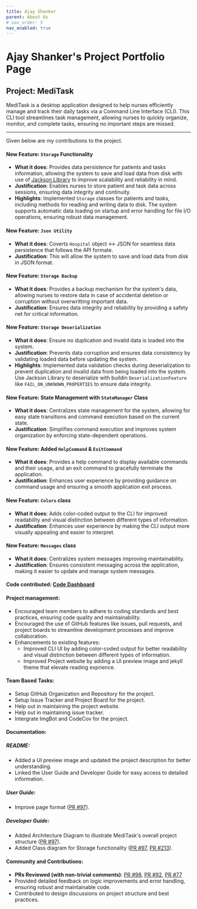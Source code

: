 ```yaml
---
title: Ajay Shanker
parent: About Us
# nav_order: 5
nav_enabled: true
---
```


# Ajay Shanker's Project Portfolio Page

## Project: MediTask

MediTask is a desktop application designed to help nurses efficiently manage and track their daily tasks via a Command Line Interface (CLI). This CLI tool streamlines task management, allowing nurses to quickly organize, monitor, and complete tasks, ensuring no important steps are missed.

---

Given below are my contributions to the project.

#### **New Feature:** `Storage` Functionality
  - **What it does**: Provides data persistence for patients and tasks information, allowing the system to save and load data from disk with use of [Jackson Library](https://github.com/FasterXML/jackson) to improve scalability and reliability in mind.
  - **Justification**: Enables nurses to store patient and task data across sessions, ensuring data integrity and continuity.
  - **Highlights**: Implemented `Storage` classes for patients and tasks, including methods for reading and writing data to disk. The system supports automatic data loading on startup and error handling for file I/O operations, ensuring robust data management.

#### **New Feature: `Json Utility`**
  - **What it does**: Coverts `Hospital` object <-> JSON for seamless data persistence that follows the API formate.
  - **Justification**: This will allow the system to save and load data from disk in JSON format.

#### **New Feature: `Storage Backup`**
  - **What it does**: Provides a backup mechanism for the system's data, allowing nurses to restore data in case of accidental deletion or corruption without overwritting important data.
  - **Justification**: Ensures data integrity and reliability by providing a safety net for critical information.

#### **New Feature: `Storage Deserialization`**
  - **What it does**: Ensure no duplication and invalid data is loaded into the system.
  - **Justification**: Prevents data corruption and ensures data consistency by validating loaded data before updating the system.
  - **Highlights**: Implemented data validation checks during deserialization to prevent duplication and invalid data from being loaded into the system. Use Jackson Library to deserialize with buildin `DeserializationFeature` like `FAIL_ON_UNKNOWN_PROPERTIES` to ensure data integrity.

#### **New Feature: State Management with `StateManager` Class**
  - **What it does**: Centralizes state management for the system, allowing for easy state transitions and command execution based on the current state.
  - **Justification**: Simplifies command execution and improves system organization by enforcing state-dependent operations.

#### **New Feature: Added `HelpCommand` & `ExitCommand`**
  - **What it does**: Provides a help command to display available commands and their usage, and an exit command to gracefully terminate the application.
  - **Justification**: Enhances user experience by providing guidance on command usage and ensuring a smooth application exit process.

#### **New Feature: `Colors` class**
  - **What it does**: Adds color-coded output to the CLI for improved readability and visual distinction between different types of information.
  - **Justification**: Enhances user experience by making the CLI output more visually appealing and easier to interpret.

#### **New Feature: `Messages` class**
  - **What it does**: Centralizes system messages improving maintainability.
  - **Justification**: Ensures consistent messaging across the application, making it easier to update and manage system messages.

#### **Code contributed**: [Code Dashboard](https://nus-cs2113-ay2425s1.github.io/tp-dashboard/?search=ajay&breakdown=true&sort=groupTitle%20dsc&sortWithin=title&since=2024-09-20&timeframe=commit&mergegroup=&groupSelect=groupByRepos&checkedFileTypes=docs~functional-code~test-code~other&tabOpen=true&tabType=authorship&tabAuthor=NCF3535&tabRepo=AY2425S1-CS2113-T11-1%2Ftp%5Bmaster%5D&authorshipIsMergeGroup=false&authorshipFileTypes=docs~functional-code~test-code~other&authorshipIsBinaryFileTypeChecked=false&authorshipIsIgnoredFilesChecked=false)

#### **Project management**:
  - Encouraged team members to adhere to coding standards and best practices, ensuring code quality and maintainability.
  - Encouraged the use of GitHub features like issues, pull requests, and project boards to streamline development processes and improve collaboration.
  - Enhancements to existing features:
    - Improved CLI UI by adding color-coded output for better readability and visual distinction between different types of information.
    - Improved Project website by adding a UI preview image and jekyll theme that elevate reading exprience.

#### **Team Based Tasks**:
  - Setup GitHub Organization and Repository for the project.
  - Setup Issue Tracker and Project Board for the project.
  - Help out in maintaining the project website.
  - Help out in maintaining issue tracker.
  - Intergrate ImgBot and CodeCov for the project.

#### **Documentation**:

##### **README**:
  - Added a UI preview image and updated the project description for better understanding.
  - Linked the User Guide and Developer Guide for easy access to detailed information.

##### **User Guide**:
  - Improve page format ([PR #97](https://github.com/AY2425S1-CS2113-T11-1/tp/pull/97)).

##### **Developer Guide**:
  - Added Architecture Diagram to illustrate MediTask's overall project structure ([PR #97](https://github.com/AY2425S1-CS2113-T11-1/tp/pull/97)).
  - Added Class diagram for Storage functionality ([PR #97](https://github.com/AY2425S1-CS2113-T11-1/tp/pull/97), [PR #213](https://github.com/AY2425S1-CS2113-T11-1/tp/pull/213)).

#### **Community and Contributions**:
  - **PRs Reviewed (with non-trivial comments)**: [PR #98](https://github.com/AY2425S1-CS2113-T11-1/tp/pull/98), [PR #92](https://github.com/AY2425S1-CS2113-T11-1/tp/pull/92), [PR #77](https://github.com/AY2425S1-CS2113-T11-1/tp/pull/77)
  - Provided detailed feedback on logic improvements and error handling, ensuring robust and maintainable code.
  - Contributed to design discussions on project structure and best practices.
